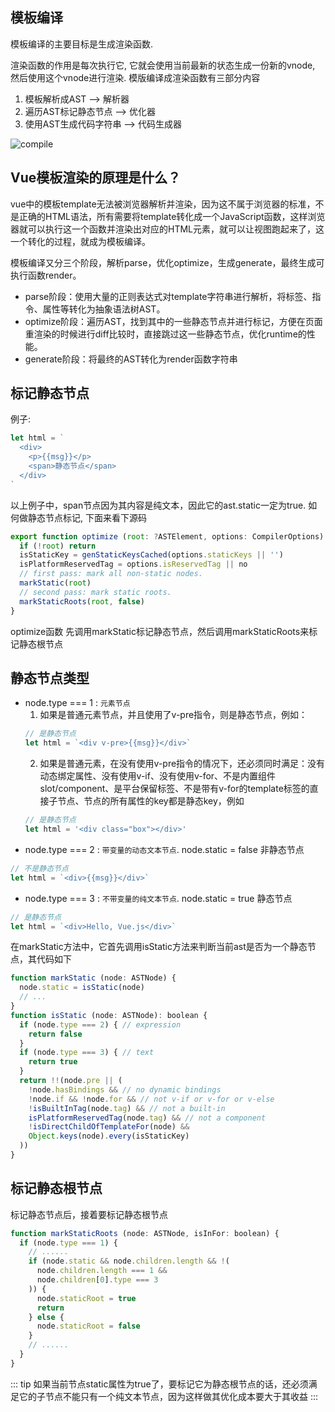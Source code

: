 ## 模板编译
模板编译的主要目标是生成渲染函数. 

渲染函数的作用是每次执行它, 它就会使用当前最新的状态生成一份新的vnode, 然后使用这个vnode进行渲染.
模版编译成渲染函数有三部分内容
1. 模板解析成AST  --> 解析器
2. 遍历AST标记静态节点  --> 优化器
3. 使用AST生成代码字符串 --> 代码生成器

![compile](@assets/vue/compiler/1.png)


## Vue模板渲染的原理是什么？
vue中的模板template无法被浏览器解析并渲染，因为这不属于浏览器的标准，不是正确的HTML语法，所有需要将template转化成一个JavaScript函数，这样浏览器就可以执行这一个函数并渲染出对应的HTML元素，就可以让视图跑起来了，这一个转化的过程，就成为模板编译。

模板编译又分三个阶段，解析parse，优化optimize，生成generate，最终生成可执行函数render。

* parse阶段：使用大量的正则表达式对template字符串进行解析，将标签、指令、属性等转化为抽象语法树AST。
* optimize阶段：遍历AST，找到其中的一些静态节点并进行标记，方便在页面重渲染的时候进行diff比较时，直接跳过这一些静态节点，优化runtime的性能。
* generate阶段：将最终的AST转化为render函数字符串


## 标记静态节点
例子:
```js
let html = `
  <div>
    <p>{{msg}}</p>
    <span>静态节点</span>
  </div>
`
```
以上例子中，span节点因为其内容是纯文本，因此它的ast.static一定为true. 如何做静态节点标记, 下面来看下源码
```js
export function optimize (root: ?ASTElement, options: CompilerOptions) {
  if (!root) return
  isStaticKey = genStaticKeysCached(options.staticKeys || '')
  isPlatformReservedTag = options.isReservedTag || no
  // first pass: mark all non-static nodes.
  markStatic(root)
  // second pass: mark static roots.
  markStaticRoots(root, false)
}
```
optimize函数 先调用markStatic标记静态节点，然后调用markStaticRoots来标记静态根节点

## 静态节点类型
* node.type === 1 : <code>元素节点</code>
  1. 如果是普通元素节点，并且使用了v-pre指令，则是静态节点，例如：
  ```js
  // 是静态节点
  let html = `<div v-pre>{{msg}}</div>`
  ```
   2. 如果是普通元素，在没有使用v-pre指令的情况下，还必须同时满足：没有动态绑定属性、没有使用v-if、没有使用v-for、不是内置组件slot/component、是平台保留标签、不是带有v-for的template标签的直接子节点、节点的所有属性的key都是静态key，例如
  ```js
  // 是静态节点
  let html = '<div class="box"></div>'
  ```
* node.type === 2 : <code>带变量的动态文本节点</code>. node.static = false 非静态节点
```js
// 不是静态节点
let html = `<div>{{msg}}</div>`
```
* node.type === 3 : <code>不带变量的纯文本节点</code>. node.static = true 静态节点
```js
// 是静态节点
let html = `<div>Hello, Vue.js</div>`
```

在markStatic方法中，它首先调用isStatic方法来判断当前ast是否为一个静态节点，其代码如下
```js
function markStatic (node: ASTNode) {
  node.static = isStatic(node)
  // ...
}
function isStatic (node: ASTNode): boolean {
  if (node.type === 2) { // expression
    return false
  }
  if (node.type === 3) { // text
    return true
  }
  return !!(node.pre || (
    !node.hasBindings && // no dynamic bindings
    !node.if && !node.for && // not v-if or v-for or v-else
    !isBuiltInTag(node.tag) && // not a built-in
    isPlatformReservedTag(node.tag) && // not a component
    !isDirectChildOfTemplateFor(node) &&
    Object.keys(node).every(isStaticKey)
  ))
}
```

## 标记静态根节点
标记静态节点后，接着要标记静态根节点
```js
function markStaticRoots (node: ASTNode, isInFor: boolean) {
  if (node.type === 1) {
    // ......
    if (node.static && node.children.length && !(
      node.children.length === 1 &&
      node.children[0].type === 3
    )) {
      node.staticRoot = true
      return
    } else {
      node.staticRoot = false
    }
    // ......
  }
}
```
::: tip
如果当前节点static属性为true了，要标记它为静态根节点的话，还必须满足它的子节点不能只有一个纯文本节点，因为这样做其优化成本要大于其收益
:::